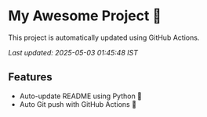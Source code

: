 # My Awesome Project 🚀

This project is automatically updated using GitHub Actions.

_Last updated: 2025-05-03 01:45:48 IST_

## Features
- Auto-update README using Python 🐍
- Auto Git push with GitHub Actions 🤖
